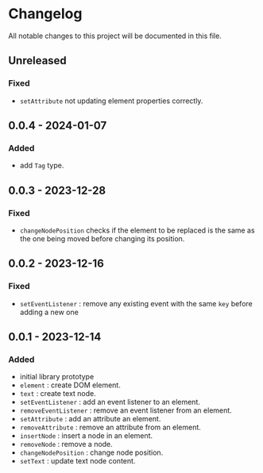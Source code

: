 # Changelog

All notable changes to this project will be documented in this file.

## Unreleased

### Fixed

- `setAttribute` not updating element properties correctly.

## 0.0.4 - 2024-01-07

### Added

- add `Tag` type.

## 0.0.3 - 2023-12-28

### Fixed

- `changeNodePosition` checks if the element to be replaced is the same as the one being moved before changing its position.

## 0.0.2 - 2023-12-16

### Fixed

- `setEventListener` : remove any existing event with the same `key` before adding a new one

## 0.0.1 - 2023-12-14

### Added

- initial library prototype
- `element` : create DOM element.
- `text` : create text node.
- `setEventListener` : add an event listener to an element.
- `removeEventListener` : remove an event listener from an element.
- `setAttribute` : add an attribute an element.
- `removeAttribute` : remove an attribute from an element.
- `insertNode` : insert a node in an element.
- `removeNode` : remove a node.
- `changeNodePosition` : change node position.
- `setText` : update text node content.
